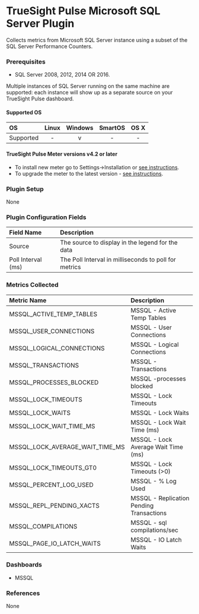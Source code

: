 # TrueSight Pulse Microsoft SQL Server Plugin

Collects metrics from Microsoft SQL Server instance using a subset of the SQL Server Performance Counters. 

### Prerequisites

- SQL Server 2008, 2012, 2014 OR 2016.

Multiple instances of SQL Server running on the same machine are supported: each instance will show up as a separate source on your TrueSight Pulse dashboard.

#### Supported OS

|     OS    | Linux | Windows | SmartOS | OS X |
|:----------|:-----:|:-------:|:-------:|:----:|
| Supported |   -   |    v    |    -    |   -  |

#### TrueSight Pulse Meter versions v4.2 or later

- To install new meter go to Settings->Installation or [see instructions](https://help.truesight.bmc.com/hc/en-us/sections/200634331-Installation).
- To upgrade the meter to the latest version - [see instructions](https://help.truesight.bmc.com/hc/en-us/articles/201573102-Upgrading-the-Boundary-Meter).

### Plugin Setup

None

### Plugin Configuration Fields

|Field Name     |Description                                                                       |
|:--------------|:---------------------------------------------------------------------------------|
|Source         |The source to display in the legend for the data                       |
|Poll Interval (ms)|The Poll Interval in milliseconds to poll for metrics |

### Metrics Collected

|Metric Name             |Description                                                   |
|:-----------------------|:-------------------------------------------------------------|
| MSSQL_ACTIVE_TEMP_TABLES | MSSQL - Active Temp Tables|
| MSSQL_USER_CONNECTIONS | MSSQL - User Connections|
| MSSQL_LOGICAL_CONNECTIONS |MSSQL - Logical Connections |
| MSSQL_TRANSACTIONS |MSSQL - Transactions |
| MSSQL_PROCESSES_BLOCKED |MSSQL -processes blocked |
| MSSQL_LOCK_TIMEOUTS | MSSQL - Lock Timeouts|
| MSSQL_LOCK_WAITS |MSSQL - Lock Waits |
| MSSQL_LOCK_WAIT_TIME_MS | MSSQL - Lock Wait Time (ms)|
| MSSQL_LOCK_AVERAGE_WAIT_TIME_MS | MSSQL - Lock Average Wait Time (ms) |
| MSSQL_LOCK_TIMEOUTS_GT0 | MSSQL - Lock Timeouts (>0)|
| MSSQL_PERCENT_LOG_USED | MSSQL - % Log Used|
| MSSQL_REPL_PENDING_XACTS | MSSQL - Replication Pending Transactions|
| MSSQL_COMPILATIONS | MSSQL - sql compilations/sec |
| MSSQL_PAGE_IO_LATCH_WAITS | MSSQL - IO Latch Waits |

### Dashboards

- MSSQL

### References

None
